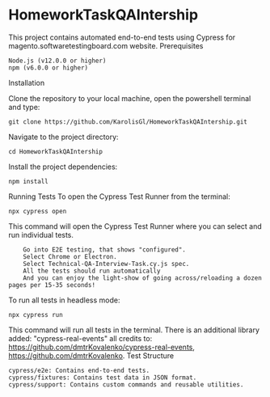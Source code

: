 # HomeworkTaskQAIntership
This project contains automated end-to-end tests using Cypress for magento.softwaretestingboard.com website.
Prerequisites

    Node.js (v12.0.0 or higher)
    npm (v6.0.0 or higher)

Installation

  Clone the repository to your local machine, open the powershell terminal and type:

    git clone https://github.com/KarolisGl/HomeworkTaskQAIntership.git

Navigate to the project directory:

    cd HomeworkTaskQAIntership

Install the project dependencies:

    npm install

Running Tests
To open the Cypress Test Runner from the terminal:

    npx cypress open

This command will open the Cypress Test Runner where you can select and run individual tests.
        
        Go into E2E testing, that shows "configured". 
        Select Chrome or Electron.
        Select Technical-QA-Interview-Task.cy.js spec.
        All the tests should run automatically
        And you can enjoy the light-show of going across/reloading a dozen pages per 15-35 seconds!

To run all tests in headless mode:

    npx cypress run

This command will run all tests in the terminal.
There is an additional library added: "cypress-real-events" all credits to: https://github.com/dmtrKovalenko/cypress-real-events, https://github.com/dmtrKovalenko.
Test Structure

    cypress/e2e: Contains end-to-end tests.
    cypress/fixtures: Contains test data in JSON format.
    cypress/support: Contains custom commands and reusable utilities.
